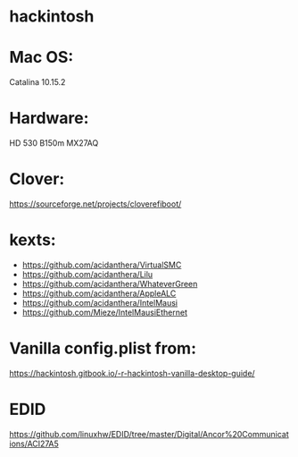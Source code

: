 # hackintosh
# Mac OS:
Catalina 10.15.2

# Hardware:
HD 530 B150m MX27AQ

# Clover:
https://sourceforge.net/projects/cloverefiboot/

# kexts:
+ https://github.com/acidanthera/VirtualSMC
+ https://github.com/acidanthera/Lilu
+ https://github.com/acidanthera/WhateverGreen
+ https://github.com/acidanthera/AppleALC
+ https://github.com/acidanthera/IntelMausi
+ https://github.com/Mieze/IntelMausiEthernet

# Vanilla config.plist from:
https://hackintosh.gitbook.io/-r-hackintosh-vanilla-desktop-guide/

# EDID
https://github.com/linuxhw/EDID/tree/master/Digital/Ancor%20Communications/ACI27A5